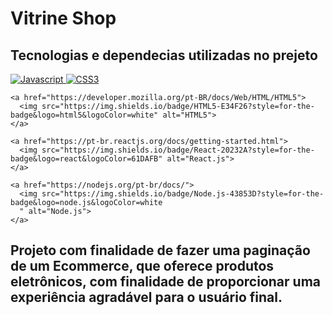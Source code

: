 <div>
  <h1 aling="center">Vitrine Shop</h1>
  <h2>Tecnologias e dependecias utilizadas no prejeto</h2>
  
  <a href="https://developer.mozilla.org/pt-BR/docs/Web/JavaScript">
    <img src="https://img.shields.io/badge/JavaScript-323330?style=for-the-badge&logo=javascript&logoColor=F7DF1E"
      alt="Javascript">
  </a>
    <a href="https://developer.mozilla.org/pt-BR/docs/Web/CSS">
      <img src="https://img.shields.io/badge/CSS3-1572B6?style=for-the-badge&logo=css3&logoColor=white" alt="CSS3">
    </a>

    <a href="https://developer.mozilla.org/pt-BR/docs/Web/HTML/HTML5">
      <img src="https://img.shields.io/badge/HTML5-E34F26?style=for-the-badge&logo=html5&logoColor=white" alt="HTML5">
    </a>

    <a href="https://pt-br.reactjs.org/docs/getting-started.html">
      <img src="https://img.shields.io/badge/React-20232A?style=for-the-badge&logo=react&logoColor=61DAFB" alt="React.js">
    </a>
    
    <a href="https://nodejs.org/pt-br/docs/">
      <img src="https://img.shields.io/badge/Node.js-43853D?style=for-the-badge&logo=node.js&logoColor=white
      " alt="Node.js">
    </a>
    
    



</div>

<h2 aling="center"> Projeto com finalidade de fazer uma paginação de um Ecommerce, que oferece produtos eletrônicos, com
  finalidade de proporcionar uma experiência agradável para o usuário final. </h2>
